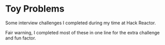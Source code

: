 # Toy Problems

Some interview challenges I completed during my time at Hack Reactor.

Fair warning, I completed most of these in one line for the extra challenge and fun factor.